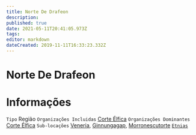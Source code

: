 ```yaml
---
title: Norte De Drafeon
description: 
published: true
date: 2021-05-11T20:41:05.973Z
tags: 
editor: markdown
dateCreated: 2019-11-11T16:33:23.332Z
---
```


<!-- SUBTITLE: Visão geral sobre Norte De Drafeon -->

# Norte De Drafeon

# Informações
`Tipo` Região
`Organizações Incluidas` [Corte Élfica](http://localhost/faccoes/nacoes/corte-elfica)
`Organizações Dominantes` [Corte Élfica](http://localhost/faccoes/nacoes/corte-elfica)
`Sub-locações` [Veneria](http://localhost/lugares/plano-material/drafeon/norte-de-drafeon/veneria), [Ginnungagap](http://localhost/lugares/plano-material/drafeon/norte-de-drafeon/ginnungagap#ginnungagap), [Morronescutorte](http://localhost/lugares/plano-material/drafeon/norte-de-drafeon/morronescutorte#morronescutorte)
[`Etnias`](http://localhost/lugares/plano-material/drafeon/norte-de-drafeon/etnias-do-norte-de-drafeon#etnias-do-norte-de-drafeon)

